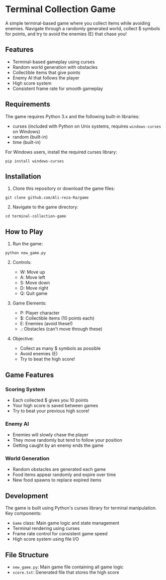 # Terminal Collection Game

A simple terminal-based game where you collect items while avoiding enemies. Navigate through a randomly generated world, collect $ symbols for points, and try to avoid the enemies (E) that chase you!

## Features

- Terminal-based gameplay using curses
- Random world generation with obstacles
- Collectible items that give points
- Enemy AI that follows the player
- High score system
- Consistent frame rate for smooth gameplay

## Requirements

The game requires Python 3.x and the following built-in libraries:
- curses (included with Python on Unix systems, requires `windows-curses` on Windows)
- random (built-in)
- time (built-in)

For Windows users, install the required curses library:
```
pip install windows-curses
```

## Installation

1. Clone this repository or download the game files:
```
git clone github.com/Ali-reza-Ra/game
```

2. Navigate to the game directory:
```
cd terminal-collection-game
```

## How to Play

1. Run the game:
```
python new_game.py
```

2. Controls:
   - W: Move up
   - A: Move left
   - S: Move down
   - D: Move right
   - Q: Quit game

3. Game Elements:
   - P: Player character
   - $: Collectible items (10 points each)
   - E: Enemies (avoid these!)
   - .: Obstacles (can't move through these)

4. Objective:
   - Collect as many $ symbols as possible
   - Avoid enemies (E)
   - Try to beat the high score!

## Game Features

### Scoring System
- Each collected $ gives you 10 points
- Your high score is saved between games
- Try to beat your previous high score!

### Enemy AI
- Enemies will slowly chase the player
- They move randomly but tend to follow your position
- Getting caught by an enemy ends the game

### World Generation
- Random obstacles are generated each game
- Food items appear randomly and expire over time
- New food spawns to replace expired items

## Development

The game is built using Python's curses library for terminal manipulation. Key components:

- `Game` class: Main game logic and state management
- Terminal rendering using curses
- Frame rate control for consistent game speed
- High score system using file I/O

## File Structure

- `new_game.py`: Main game file containing all game logic
- `score.txt`: Generated file that stores the high score
